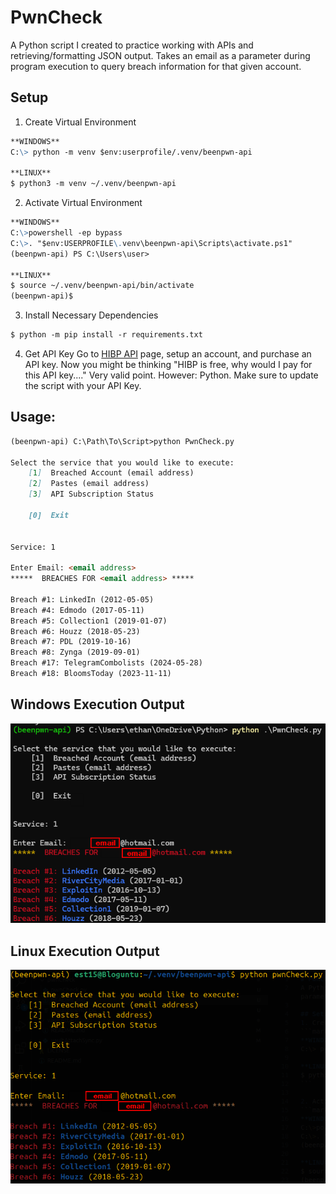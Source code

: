 # PwnCheck
A Python script I created to practice working with APIs and retrieving/formatting JSON output. Takes an email as a parameter during program execution to query breach information for that given account. 

## Setup
1. Create Virtual Environment
```markdown
**WINDOWS** 
C:\> python -m venv $env:userprofile/.venv/beenpwn-api

**LINUX**
$ python3 -m venv ~/.venv/beenpwn-api
```

2. Activate Virtual Environment
```markdown
**WINDOWS** 
C:\>powershell -ep bypass 
C:\>. "$env:USERPROFILE\.venv\beenpwn-api\Scripts\activate.ps1"
(beenpwn-api) PS C:\Users\user>

**LINUX**
$ source ~/.venv/beenpwn-api/bin/activate
(beenpwn-api)$
```

3. Install Necessary Dependencies 
```markdown 
$ python -m pip install -r requirements.txt
```
4. Get API Key
Go to [HIBP API](https://haveibeenpwned.com/API/Key) page, setup an account, and purchase an API key. Now you might be thinking "HIBP is free, why would I pay for this API key...." Very valid point. However: Python. Make sure to update the script with your API Key. 

## Usage:
```markdown
(beenpwn-api) C:\Path\To\Script>python PwnCheck.py

Select the service that you would like to execute:
    [1]  Breached Account (email address)
    [2]  Pastes (email address)
    [3]  API Subscription Status

    [0]  Exit


Service: 1

Enter Email: <email address>
*****  BREACHES FOR <email address> *****

Breach #1: LinkedIn (2012-05-05)
Breach #4: Edmodo (2017-05-11)
Breach #5: Collection1 (2019-01-07)
Breach #6: Houzz (2018-05-23)
Breach #7: PDL (2019-10-16)
Breach #8: Zynga (2019-09-01)
Breach #17: TelegramCombolists (2024-05-28)
Breach #18: BloomsToday (2023-11-11)
```

## Windows Execution Output
![pwnCheck Windows](/assets/pwnCheck/Windows%20Execution.png)

## Linux Execution Output
![pwnCheck Linux](/assets/pwnCheck/Linux%20Execution.png)